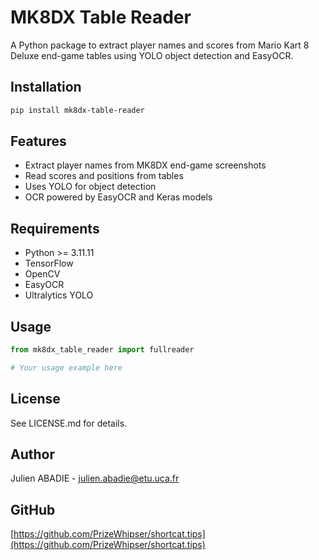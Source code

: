 # MK8DX Table Reader

A Python package to extract player names and scores from Mario Kart 8 Deluxe end-game tables using YOLO object detection and EasyOCR.

## Installation

```bash
pip install mk8dx-table-reader
```

## Features

- Extract player names from MK8DX end-game screenshots
- Read scores and positions from tables
- Uses YOLO for object detection
- OCR powered by EasyOCR and Keras models

## Requirements

- Python >= 3.11.11
- TensorFlow
- OpenCV
- EasyOCR
- Ultralytics YOLO

## Usage

```python
from mk8dx_table_reader import fullreader

# Your usage example here
```

## License

See LICENSE.md for details.

## Author

Julien ABADIE - julien.abadie@etu.uca.fr

## GitHub

[https://github.com/PrizeWhipser/shortcat.tips](https://github.com/PrizeWhipser/shortcat.tips)
